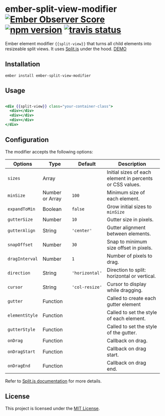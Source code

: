 ember-split-view-modifier [![Ember Observer Score](http://emberobserver.com/badges/ember-split-view-modifier.svg)](http://emberobserver.com/addons/ember-split-view-modifier) [![npm version](https://badge.fury.io/js/ember-split-view-modifier.svg)](https://badge.fury.io/js/ember-split-view-modifier) [![travis status](https://travis-ci.org/OaGAnalytics/ember-split-view-modifier.svg)](https://travis-ci.org/OaGAnalytics/ember-split-view-modifier.svg)
==============================================================================
Ember element modifier `{{split-view}}` that turns all child elements into resizeable split views. It uses [Split.js](https://split.js.org/) under the hood. [DEMO](http://ember-split-view-modifier.surge.sh/)


Installation
------------------------------------------------------------------------------

```
ember install ember-split-view-modifier
```


Usage
------------------------------------------------------------------------------

```hbs

<div {{split-view}} class="your-container-class">
  <div></div>
  <div></div>
  <div></div>
</div>

```


## Configuration

The modifier accepts the following options:

| Options        | Type            | Default        | Description                                              |
| -------------- | --------------- | -------------- | -------------------------------------------------------- |
| `sizes`        | Array           |                | Initial sizes of each element in percents or CSS values. |
| `minSize`      | Number or Array | `100`          | Minimum size of each element.                            |
| `expandToMin`  | Boolean         | `false`        | Grow initial sizes to `minSize`                          |
| `gutterSize`   | Number          | `10`           | Gutter size in pixels.                                   |
| `gutterAlign`  | String          | `'center'`     | Gutter alignment between elements.                       |
| `snapOffset`   | Number          | `30`           | Snap to minimum size offset in pixels.                   |
| `dragInterval` | Number          | `1`            | Number of pixels to drag.                                |
| `direction`    | String          | `'horizontal'` | Direction to split: horizontal or vertical.              |
| `cursor`       | String          | `'col-resize'` | Cursor to display while dragging.                        |
| `gutter`       | Function        |                | Called to create each gutter element                     |
| `elementStyle` | Function        |                | Called to set the style of each element.                 |
| `gutterStyle`  | Function        |                | Called to set the style of the gutter.                   |
| `onDrag`       | Function        |                | Callback on drag.                                        |
| `onDragStart`  | Function        |                | Callback on drag start.                                  |
| `onDragEnd`    | Function        |                | Callback on drag end.                                    |

Refer to [Split.js documentation](https://github.com/nathancahill/split/tree/master/packages/splitjs#documentation) for more details.


License
------------------------------------------------------------------------------

This project is licensed under the [MIT License](LICENSE.md).
